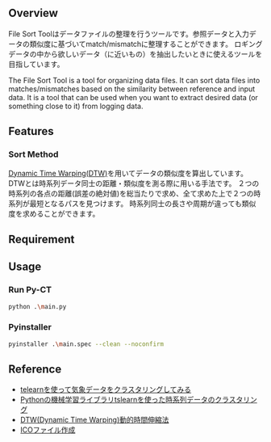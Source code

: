<!-- ![LOGO](.images/logo.png) -->

## Overview
File Sort Toolはデータファイルの整理を行うツールです。参照データと入力データの類似度に基づいてmatch/mismatchに整理することができます。
ロギングデータの中から欲しいデータ（に近いもの）を抽出したいときに使えるツールを目指しています。

The File Sort Tool is a tool for organizing data files.
It can sort data files into matches/mismatches based on the similarity between reference and input data.
It is a tool that can be used when you want to extract desired data (or something close to it) from logging data.

## Features

### Sort Method
[Dynamic Time Warping(DTW)](https://zenn.dev/kinonotofu/articles/a7cb8038bb2433#dynamic-time-warping%EF%BC%88dtw%E3%80%81%E5%8B%95%E7%9A%84%E6%99%82%E9%96%93%E4%BC%B8%E7%B8%AE%E6%B3%95%EF%BC%89)を用いてデータの類似度を算出しています。  
DTWとは時系列データ同士の距離・類似度を測る際に用いる手法です。
２つの時系列の各点の距離(誤差の絶対値)を総当たりで求め、全て求めた上で２つの時系列が最短となるパスを見つけます。
時系列同士の長さや周期が違っても類似度を求めることができます。

## Requirement


## Usage

### Run Py-CT

```bash
python .\main.py
```

### Pyinstaller

```bash
pyinstaller .\main.spec --clean --noconfirm
```

## Reference

- [telearnを使って気象データをクラスタリングしてみる](https://zenn.dev/kinonotofu/articles/a7cb8038bb2433#dynamic-time-warping%EF%BC%88dtw%E3%80%81%E5%8B%95%E7%9A%84%E6%99%82%E9%96%93%E4%BC%B8%E7%B8%AE%E6%B3%95%EF%BC%89)
- [Pythonの機械学習ライブラリtslearnを使った時系列データのクラスタリング](https://blog.brains-tech.co.jp/tslearn-time-series-clustering)
- [DTW(Dynamic Time Warping)動的時間伸縮法](https://data-analysis-stats.jp/%e6%a9%9f%e6%a2%b0%e5%ad%a6%e7%bf%92/dtwdynamic-time-warping%e5%8b%95%e7%9a%84%e6%99%82%e9%96%93%e4%bc%b8%e7%b8%ae%e6%b3%95/)
- [ICOファイル作成](https://ao-system.net/multiicon/)
